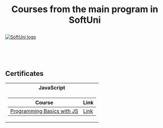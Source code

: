 # <p align="center"> Courses from the main program in SoftUni <p>

<a href="https://softuni.bg/trainings/courses" rel="Courses"> ![SoftUni logo][logo] </a>

<!-- [logo]: http://innovationstarterbox.bg/wp-content/uploads/2016/05/Softuni_logo_trasparent.png "Logo Title Text 2" -->
[logo]: https://upload.wikimedia.org/wikipedia/commons/thumb/7/76/Logo_Software_University_%28SoftUni%29_-_blue.png/214px-Logo_Software_University_%28SoftUni%29_-_blue.png "Logo Title Text 2"

<br/>
<br/>
<br/>

<h2> Certificates </h2>

<table>

<tr>
  <!-- <th> C# </th> -->
  <th> JavaScript </th>
  <!-- <th> Front-End </th> -->
</tr>

<tr>
<!-- <td> -->

<!-- | **Course**                                                                                                                         | **Link**                                                                   |
| ---------------------------------------------------------------------------------------------------------------------------------- | -------------------------------------------------------------------------- |
| <a href="https://softuni.bg/trainings/2179/programming-basics-with-csharp-november-2018" > Programming Basics with C# </a>         | <a href="https://softuni.bg/certificates/details/61829/9a9e18ec"> Link</a> |
| <a href="https://softuni.bg/trainings/2237/technology-fundamentals-with-csharp-january-2019"> Technology Fundamentals with C# </a> | <a href="https://softuni.bg/certificates/details/65330/35ca2e73"> Link</a> |
| <a href="https://softuni.bg/trainings/2348/csharp-advanced-may-2019"> C# Advanced </a>                                             | <a href="https://softuni.bg/certificates/details/67808/53c65af2"> Link</a> |
| <a href="https://softuni.bg/trainings/2349/csharp-oop-june-2019"> C# OOP </a>                                                      | <a href="https://softuni.bg/certificates/details/69879/170aecca"> Link</a> |
| <a href="https://softuni.bg/trainings/2495/databases-basics-ms-sql-server-september-2019"> Databases Basics - MS SQL Server </a>   | <a href="https://softuni.bg/certificates/details/71212/a8c15a18"> Link</a> |
| <a href="https://softuni.bg/trainings/2457/entity-framework-core-october-2019"> Entity Framework Core </a>                         | <a href="https://softuni.bg/certificates/details/74271/85329329"> Link</a> |
| <a href="https://softuni.bg/trainings/2613/csharp-web-basics-january-2020"> C# Web Basics </a>                                     | <a href="https://softuni.bg/certificates/details/77291/cc6000e8"> Link</a> |
| <a href="https://softuni.bg/trainings/2796/asp-net-core-february-2020"> ASP.NET Core </a>                                          | <a href="https://softuni.bg/certificates/details/81068/7c9ced91"> Link</a> | -->

<!-- </td> -->
<td>

| **Course**                                                                                                 | **Link**                                                     |
| ---------------------------------------------------------------------------------------------------------- | ------------------------------------------------------------ |
| <a href="https://softuni.bg/trainings/2838/js-advanced-may-2020"> Programming Basics with JS </a>          | <a href="https://softuni.bg/certificates/details/122416/06aacc36"> Link </a> |

</td>

<!-- <td> -->

<!-- | **Course**                                                                               | **Link**                                                                    |
| ---------------------------------------------------------------------------------------- | --------------------------------------------------------------------------- |
| <a href="https://softuni.bg/trainings/3122/html-and-css-september-2020"> HTML & CSS </a> | <a href="https://softuni.bg/certificates/details/91333/14034f66"> Link </a> |
| <a href="https://softuni.bg/trainings/3249/angular-november-2020"> Angular </a>          | <a href="https://softuni.bg/certificates/details/94796/261bec71"> Link </a> | -->

<!-- </td> -->
</tr>

</table>

<!-- <h2> Diplomas </h2>

<td>

| **Diploma**      | **Link**                                                                    |
| ---------------- | --------------------------------------------------------------------------- |
| C# Web Developer | <a href="https://softuni.bg/certificates/details/92725/c215dbb8"> Link </a> |

</td> -->
